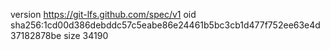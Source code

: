 version https://git-lfs.github.com/spec/v1
oid sha256:1cd00d386debddc57c5eabe86e24461b5bc3cb1d477f752ee63e4d37182878be
size 34190
